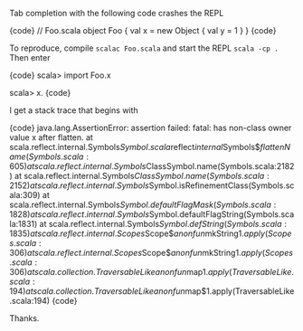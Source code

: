 Tab completion with the following code crashes the REPL

{code}
// Foo.scala
object Foo {
  val x = new Object {
    val y = 1
  }
}
{code}

To reproduce, compile `scalac Foo.scala` and start the REPL `scala -cp .` Then enter

{code}
scala> import Foo.x

scala> x.<TAB>
{code}

I get a stack trace that begins with

{code}
java.lang.AssertionError: assertion failed: fatal: <refinement> has non-class owner value x after flatten.
	at scala.reflect.internal.Symbols$Symbol.scala$reflect$internal$Symbols$$flattenName(Symbols.scala:605)
	at scala.reflect.internal.Symbols$ClassSymbol.name(Symbols.scala:2182)
	at scala.reflect.internal.Symbols$ClassSymbol.name(Symbols.scala:2152)
	at scala.reflect.internal.Symbols$Symbol.isRefinementClass(Symbols.scala:309)
	at scala.reflect.internal.Symbols$Symbol.defaultFlagMask(Symbols.scala:1828)
	at scala.reflect.internal.Symbols$Symbol.defaultFlagString(Symbols.scala:1831)
	at scala.reflect.internal.Symbols$Symbol.defString(Symbols.scala:1835)
	at scala.reflect.internal.Scopes$Scope$$anonfun$mkString$1.apply(Scopes.scala:306)
	at scala.reflect.internal.Scopes$Scope$$anonfun$mkString$1.apply(Scopes.scala:306)
	at scala.collection.TraversableLike$$anonfun$map$1.apply(TraversableLike.scala:194)
	at scala.collection.TraversableLike$$anonfun$map$1.apply(TraversableLike.scala:194)
{code}

Thanks.
